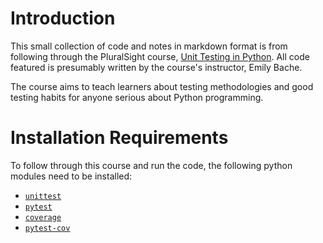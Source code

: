 # Introduction

This small collection of code and notes in markdown format is from following through the PluralSight course, [Unit Testing in Python](https://www.pluralsight.com/courses/unit-testing-python). All code featured is presumably written by the course's instructor, Emily Bache.

The course aims to teach learners about testing methodologies and good testing habits for anyone serious about Python programming.

# Installation Requirements 

To follow through this course and run the code, the following python modules need to be installed:

- [`unittest`](https://docs.python.org/2/library/unittest.html)
- [`pytest`](http://pytest.org/latest/getting-started.html)
- [`coverage`](https://coverage.readthedocs.org/en/coverage-4.0.3/#)
- [`pytest-cov`](https://pytest-cov.readthedocs.org/en/latest/)